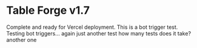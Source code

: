 # Table Forge v1.7
Complete and ready for Vercel deployment.
This is a bot trigger test.
Testing bot triggers... again
just another test
how many tests does it take?
another one
